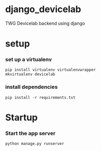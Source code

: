 # django_devicelab
TWG Devicelab backend using django

# setup
### set up a virtualenv
`pip install virtualenv virtualenvwrapper`  
`mkvirtualenv devicelab`  

### install dependencies
`pip install -r requirements.txt`

# Startup
### Start the app server
`python manage.py runserver`
